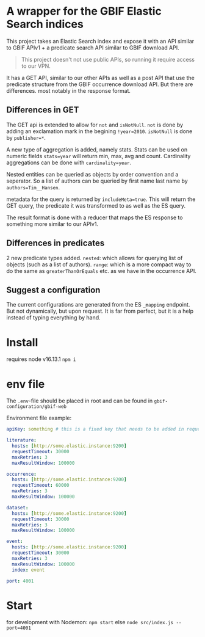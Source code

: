 # A wrapper for the GBIF Elastic Search indices
This project takes an Elastic Search index and expose it with an API similar to GBIF APIv1 + a predicate search API similar to GBIF download API.

> This project doesn't not use public APIs, so running it require access to our VPN.

It has a GET API, similar to our other APIs as well as a post API that use the predicate structure from the GBIF occurrence download API. But there are differences. most notably in the response format.

## Differences in GET
The GET api is extended to allow for `not` and `isNotNull`. `not` is done by adding an exclamation mark in the begining `!year=2010`. `isNotNull` is done by `publisher=*`.

A new type of aggregation is added, namely stats. Stats can be used on numeric fields `stats=year` will return min, max, avg and count. Cardinality aggregations can be done with `cardinality=year`.

Nested entities can be queried as objects by order convention and a seperator. So a list of authors can be queried by first name last name by `authors=Tim__Hansen`.

metadata for the query is returned by `includeMeta=true`. This will return the GET query, the predicate it was transformed to as well as the ES query.

The result format is done with a reducer that maps the ES response to something more similar to our APIv1.

## Differences in predicates
2 new predicate types added. 
`nested`: which allows for querying list of objects (such as a list of authors).
`range`: which is a more compact way to do the same as `greaterThanOrEquals` etc. as we have in the occurrence API.

## Suggest a configuration
The current configurations are generated from the ES `_mapping` endpoint. But not dynamically, but upon request. It is far from perfect, but it is a help instead of typing everything by hand.

# Install
requires node v16.13.1
`npm i`

# env file
The `.env`-file should be placed in root and can be found in `gbif-configuration/gbif-web`

Environment file example:
```yml
apiKey: something # this is a fixed key that needs to be added in requests. Since it is all behind vpn we could consider removing it

literature:
  hosts: [http://some.elastic.instance:9200]
  requestTimeout: 30000
  maxRetries: 3
  maxResultWindow: 100000

occurrence:
  hosts: [http://some.elastic.instance:9200]
  requestTimeout: 60000
  maxRetries: 3
  maxResultWindow: 100000

dataset:
  hosts: [http://some.elastic.instance:9200]
  requestTimeout: 30000
  maxRetries: 3
  maxResultWindow: 100000

event:
  hosts: [http://some.elastic.instance:9200]
  requestTimeout: 30000
  maxRetries: 3
  maxResultWindow: 100000
  index: event

port: 4001
```

# Start
for development with Nodemon: `npm start` else `node src/index.js --port=4001`